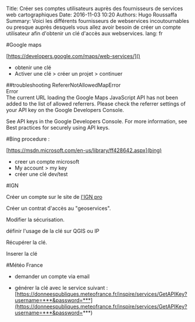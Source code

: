Title: Créer ses comptes utilisateurs auprès des fournisseurs de services web cartographiques 
Date: 2016-11-03 10:20
Authors: Hugo Roussaffa
Summary: Voici les différents fournisseurs de webservices incoutournables ou presque auprès desquels vous allez avoir besoin de créer un compte utilisateur afin d'obtenir un clé d'accès aux webservices.
lang: fr

#Google maps

[https://developers.google.com/maps/web-services/]()

- obtenir une clé
- Activer une clé > créer un projet > continuer


##troubleshooting
RefererNotAllowedMapError	
Error	
The current URL loading the Google Maps JavaScript API has not been added to the list of allowed referrers. Please check the referrer settings of your API key on the Google Developers Console.

See API keys in the Google Developers Console. For more information, see Best practices for securely using API keys.



#Bing
procedure :

[https://msdn.microsoft.com/en-us/library/ff428642.aspx](bing)


- creer un compte microsoft
- My account > my key
- créer une clé dev/test


#IGN

Créer un compte sur le site de [l'IGN pro](http://professionnels.ign.fr/)

Créer un contrat d'accès au "geoservices".

Modifier la sécurisation.

définir l'usage de la clé sur QGIS ou IP

Récupérer la clé. 

Inserer la clé 



#Météo France

- demander un compte via email

- générer la clé avec le service suivant :
[https://donneespubliques.meteofrance.fr/inspire/services/GetAPIKey?username=***&password=***](https://donneespubliques.meteofrance.fr/inspire/services/GetAPIKey?username=***&password=***)
